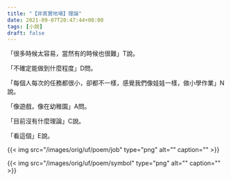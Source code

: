 ```yaml
---
title: "【非真實地場】理論"
date: 2021-09-07T20:47:44+08:00
tags: [小說]
draft: false
---
```


「很多時候太容易，當然有的時候也很難」T說。

「不確定能做到什麼程度」D問。

「每個人每次的任務都很小，卻都不一樣，感覺我們像娃娃一樣，做小學作業」N說。

「像遊戲，像在幼稚園」A問。

「目前沒有什麼理論」C說。

「看這個」E說。

{{< img src="/images/orig/uf/poem/job" type="png" alt="" caption="" >}}

{{< img src="/images/orig/uf/poem/symbol" type="png" alt="" caption="" >}}